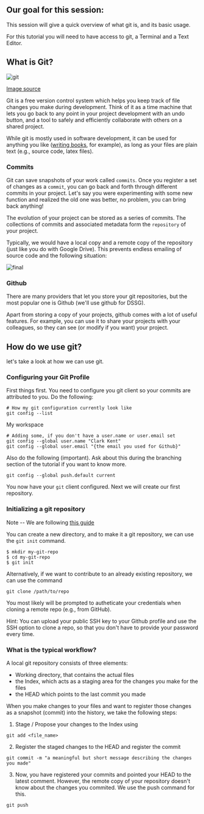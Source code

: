 ## Our goal for this session:

This session will give a quick overview of what git is, and its basic usage. 

For this tutorial you will need to have access to git, a Terminal and a Text Editor. 


## What is Git?

![git](https://imgs.xkcd.com/comics/git.png)

[Image source](https://xkcd.com/1597/)

Git is a free version control system which helps you keep track of file changes you make during development. Think of it as a time machine that lets you go back to any point in your project development with an undo button, and a tool to safely and efficiently collaborate with others on a shared project. 

While git is mostly used in software development, it can be used for anything you like
([writing books](https://www.gitbook.com/), for example), as long as your files are plain text
(e.g., source code, latex files). 


### Commits
Git can save snapshots of your work called `commits`. Once you register a set of changes as a `commit`, you can go back and forth through different commits in your project. 
Let's say you were experimenting with some new function and realized the old one was better, no problem, you can bring back anything!


The evolution of your project can be stored as a series of commits. The collections of commits and associated metadata form the `repository` of your project. 


Typically, we would have a local copy and a remote copy of the repository (just like you do with Google Drive).  This prevents 
endless emailing of source code and the following situation: 

![final](https://www.phdcomics.com/comics/archive/phd101212s.gif)

### Github

There are many providers that let you store your git repositories, but the most popular one is Github (we'll use github for DSSG).

Apart from storing a copy of your projects, github comes with a lot of useful features. For example, you can use it to share your projects with your colleagues, so they can see (or modify if you want) your project.

## How do we use git? 
let's take a look at how we can use git. 

### Configuring your Git Profile

First things first. You need to configure you git client so your commits are attributed to you. Do the following: 

```
# How my git configuration currently look like
git config --list
```

 My workspace

```
# Adding some, if you don't have a user.name or user.email set
git config --global user.name "Clark Kent"
git config --global user.email "{the email you used for Github}"
```

Also do the following (important). Ask about this during the branching section of the 
tutorial if you want to know more. 
```
git config --global push.default current
```
You now have your `git` client configured. Next we will create 
our first repository. 

### Initializing a git repository

Note -- We are following [this guide](http://rogerdudler.github.io/git-guide/)

You can create a new directory, and to make it a git repository, we can use the `git init` command. 

```
$ mkdir my-git-repo
$ cd my-git-repo
$ git init
```

Alternatively, if we want to contribute to an already existing repository, we can use the command 

```
git clone /path/to/repo
```

You most likely will be prompted to autheticate your credentials when cloning a remote repo (e.g., from GitHub). 

Hint: You can upload your public SSH key to your Github profile and use the SSH option to clone a repo, so that you don't have to provide your password every time. 


### What is the typical workflow? 

A local git repository consists of three elements:
- Working directory, that contains the actual files
- the Index, which acts as a staging area for the changes you make for the files
- the HEAD which points to the last commit you made


When you make changes to your files and want to register those changes as a snapshot (commit) into the history, we take the following steps:

1. Stage / Propose your changes to the Index using 

```
git add <file_name>
```

2. Register the staged changes to the HEAD and register the commit

```
git commit -m "a meaningful but short message describing the changes you made"
```

3. Now, you have registered your commits and pointed your HEAD to the latest comment. However, the remote copy of your repository doesn't know about the changes you commited. We use the push command for this. 

```
git push
```

